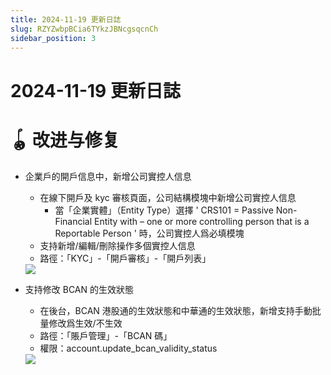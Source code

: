```yaml
---
title: 2024-11-19 更新日誌
slug: RZYZwbpBCia6TYkzJBNcgsqcnCh
sidebar_position: 3
---
```



# 2024-11-19 更新日誌

# 🪀 改进与修复

- 企業戶的開戶信息中，新增公司實控人信息
    - 在線下開戶及 kyc 審核頁面，公司結構模塊中新增公司實控人信息
        - 當「企業實體」（Entity Type）選擇 ' CRS101 = Passive Non-Financial Entity with – one or more controlling person that is a Reportable Person ' 時，公司實控人爲必填模塊
    - 支持新增/編輯/刪除操作多個實控人信息
    - 路徑：「KYC」-「開戶審核」-「開戶列表」
    <img src="/assets/BHQFbuaJ0oHckcx7N8ucjc6enUd.png" src-width="2746" src-height="1656" align="center"/>

- 支持修改 BCAN 的生效狀態
    - 在後台，BCAN 港股通的生效狀態和中華通的生效狀態，新增支持手動批量修改爲生效/不生效
    - 路徑：「賬戶管理」-「BCAN 碼」
    - 權限：account.update_bcan_validity_status
    <img src="/assets/V0nabj2KLosUcHxn8VTckSuVnJs.png" src-width="2720" src-height="1288" align="center"/>

